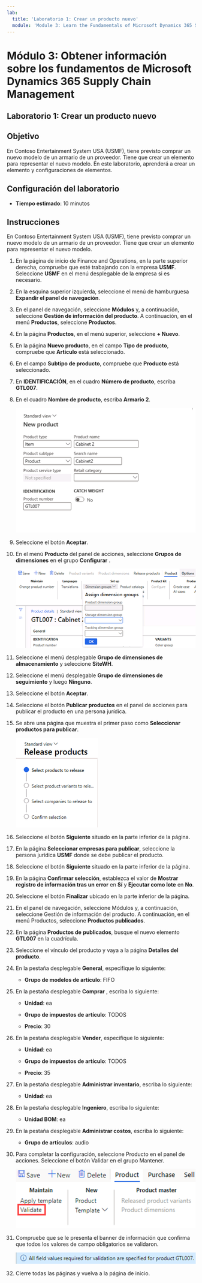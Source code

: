 ```yaml
---
lab:
  title: 'Laboratorio 1: Crear un producto nuevo'
  module: 'Module 3: Learn the Fundamentals of Microsoft Dynamics 365 Supply Chain Management'
---
```


# Módulo 3: Obtener información sobre los fundamentos de Microsoft Dynamics 365 Supply Chain Management

## Laboratorio 1: Crear un producto nuevo

## Objetivo

En Contoso Entertainment System USA (USMF), tiene previsto comprar un nuevo modelo de un armario de un proveedor.  Tiene que crear un elemento para representar el nuevo modelo.  En este laboratorio, aprenderá a crear un elemento y configuraciones de elementos.

## Configuración del laboratorio

   - **Tiempo estimado**: 10 minutos

## Instrucciones

En Contoso Entertainment System USA (USMF), tiene previsto comprar un nuevo modelo de un armario de un proveedor.  Tiene que crear un elemento para representar el nuevo modelo. 

1.  En la página de inicio de Finance and Operations, en la parte superior derecha, compruebe que esté trabajando con la empresa **USMF**. Seleccione **USMF** en el menú desplegable de la empresa si es necesario.

2.  En la esquina superior izquierda, seleccione el menú de hamburguesa **Expandir el panel de navegación**.

3.  En el panel de navegación, seleccione **Módulos** y, a continuación, seleccione **Gestión de información del producto**. A continuación, en el menú **Productos**, seleccione **Productos**.

4.  En la página **Productos**, en el menú superior, seleccione **+ Nuevo**.

5.  En la página **Nuevo producto**, en el campo **Tipo de producto**, compruebe que **Artículo** está seleccionado.

6.  En el campo **Subtipo de producto**, compruebe que **Producto** está seleccionado.

7.  En **IDENTIFICACIÓN**, en el cuadro **Número de producto**, escriba **GTL007**.

8.  En el cuadro **Nombre de producto**, escriba **Armario 2**.

    ![Captura de pantalla que muestra la vista estándar de la nueva página de creación de productos.](./media/03-learn-the-fundamentals-of-dynamics-365-supply-chain-management-07.png)

9.  Seleccione el botón **Aceptar**.

10. En el menú **Producto** del panel de acciones, seleccione **Grupos de dimensiones** en el grupo **Configurar** .

    ![Captura de pantalla que muestra la opción de configuración en el menú del producto donde se pueden agregar los diferentes detalles del grupo de dimensiones.](./media/03-learn-the-fundamentals-of-dynamics-365-supply-chain-management-08.png)

11. Seleccione el menú desplegable **Grupo de dimensiones de almacenamiento** y seleccione **SiteWH**.

12. Seleccione el menú desplegable **Grupo de dimensiones de seguimiento** y luego **Ninguno**.

13. Seleccione el botón **Aceptar**.

14. Seleccione el botón **Publicar productos** en el panel de acciones para publicar el producto en una persona jurídica.

15. Se abre una página que muestra el primer paso como **Seleccionar productos para publicar**.

    ![Captura de pantalla que muestra la vista estándar de la página de productos de publicación de productos.](./media/03-learn-the-fundamentals-of-dynamics-365-supply-chain-management-09.png)

16. Seleccione el botón **Siguiente** situado en la parte inferior de la página.

17. En la página **Seleccionar empresas para publicar**, seleccione la persona jurídica **USMF** donde se debe publicar el producto.

18. Seleccione el botón **Siguiente** situado en la parte inferior de la página.

19. En la página **Confirmar selección**, establezca el valor de **Mostrar registro de información tras un error** en **Sí** y **Ejecutar como lote** en **No**.

20. Seleccione el botón **Finalizar** ubicado en la parte inferior de la página.

21. En el panel de navegación, seleccione Módulos y, a continuación, seleccione Gestión de información del producto. A continuación, en el menú Productos, seleccione **Productos publicados**.

22. En la página **Productos de** **publicados**, busque el nuevo elemento **GTL007** en la cuadrícula. 

23. Seleccione el vínculo del producto y vaya a la página **Detalles del producto**.

24. En la pestaña desplegable **General**, especifique lo siguiente:

    - **Grupo de modelos de artículo**: FIFO

25. En la pestaña desplegable **Comprar** , escriba lo siguiente:

    - **Unidad**: ea

    - **Grupo de impuestos de artículo**: TODOS

    - **Precio**: 30

26. En la pestaña desplegable **Vender**, especifique lo siguiente:

    - **Unidad**: ea

    - **Grupo de impuestos de artículo**: TODOS

    - **Precio**: 35

27. En la pestaña desplegable **Administrar inventario**, escriba lo siguiente:

    - **Unidad**: ea

28. En la pestaña desplegable **Ingeniero**, escriba lo siguiente:

    - **Unidad BOM**: ea

29. En la pestaña desplegable **Administrar costos**, escriba lo siguiente:

    - **Grupo de artículos**: audio

30. Para completar la configuración, seleccione Producto en el panel de acciones. Seleccione el botón Validar en el grupo Mantener.

    ![Captura de pantalla que muestra el grupo Mantener bajo el botón Producto en el panel de acciones. El botón Validar del grupo Mantener está seleccionado.](./media/03-learn-the-fundamentals-of-dynamics-365-supply-chain-management-10.png)

31. Compruebe que se le presenta el banner de información que confirma que todos los valores de campo obligatorios se validaron.

    ![Captura de pantalla que muestra el banner de información que confirma que todos los valores de campo obligatorios se validaron. ](./media/03-learn-the-fundamentals-of-dynamics-365-supply-chain-management-11.png)

32. Cierre todas las páginas y vuelva a la página de inicio.
